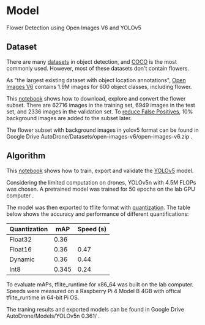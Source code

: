 # Model
Flower Detection using Open Images V6 and YOLOv5

## Dataset
There are many [datasets](https://paperswithcode.com/datasets?task=object-detection) in object detection, and [COCO](https://cocodataset.org/#home) is the most commonly used. However, most of these datasets don't contain flowers.

As "the largest existing dataset with object location annotations", [Open Images V6](https://storage.googleapis.com/openimages/web/factsfigures.html) contains 1.9M images for 600 object classes, including flower. 

This [notebook]((model/open_images.ipynb)5) shows how to download, explore and convert the flower subset. There are 62716 images in the training set, 6949 images in the test set, and 2336 images in the validation set. To [reduce False Positives](https://github.com/ultralytics/yolov5/wiki/Tips-for-Best-Training-Results), 10% background images are added to the subset later.

The flower subset with background images in yolov5 format can be found in Google Drive AutoDrone/Datasets/open-images-v6/open-images-v6.zip .

## Algorithm
This [notebook](model/yolov5.ipynb) shows how to train, export and validate the [YOLOv5](https://github.com/ultralytics/yolov5) model. 

Considering the limited computation on drones, YOLOv5n with 4.5M FLOPs was chosen. A pretrained model was trained for 50 epochs on the lab GPU computer .

The model was then exported to tflite format with [quantization](https://www.tensorflow.org/lite/performance/post_training_quantization). The table below shows the accuracy and performance of different quantifications:

| Quantization | mAP   | Speed (s) |
| ------------ | ----- | --------- |
| Float32      | 0.36  |           |
| Float16      | 0.36  | 0.47      |
| Dynamic      | 0.36  | 0.44      |
| Int8         | 0.345 | 0.24      |

To evaluate mAPs, tflite_runtime for x86_64 was built on the lab computer. Speeds were measured on a Raspberry Pi 4 Model B 4GB with offical tflite_runtime in 64-bit Pi OS.

The traning results and exported models can be found in Google Drive AutoDrone/Models/YOLOv5n 0.361/ .